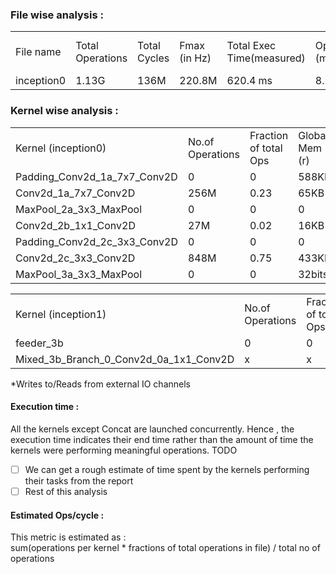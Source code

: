 
### File wise analysis :  
|              |                  |              |           |                 |           |                     |          |          |
|--------------|------------------|--------------|-----------|-----------------|-----------|---------------------|----------|----------| 
| File name   | Total Operations | Total Cycles | Fmax (in Hz)      | Total Exec Time(measured)| Ops/cycle (measured) |Ops/cycle (estimated) |Global Memory (r/w) | Ops/byte | 
| inception0 | 1.13G        | 136M       | 220.8M     | 620.4 ms    | 8.25       | 8  | 1MB| 1.1K     | 



  
    
### Kernel wise analysis :   

|              |                  |              |           |                 |           |                     |          |          |          |          |
|--------------|------------------|--------------|-----------|-----------------|-----------|---------------------|----------|----------|----------|----------| 
| Kernel (inception0)                      | No.of Operations| Fraction of total Ops | Global Mem (r) | Global Mem (w)      | Exe time(measured)| Ops/cycle (measured) |Ops/cycle (estimated) |Channel Read|Channel Write | Ops/byte | 
| Padding_Conv2d_1a_7x7_Conv2D | 0               |0                      |  588KB      | 0|  1.04ms   |0       | 0  |0 | 614KB     | 0 |
| Conv2d_1a_7x7_Conv2D         | 256M |0.23      |  65KB                 | 0|  79.6ms   |14       | 14  |614KB | 3.21MB     | 3.93K |
| MaxPool_2a_3x3_MaxPool         | 0 |0      |  0                 | 0|  79.45ms   |0       | 0  |3.21MB | 802KB     | 0 |
| Conv2d_2b_1x1_Conv2D         | 27M |0.02      |  16KB                 | 0| 96.6ms   | 1.26       | 8| 802KB |  802KB    | 1.68K |
| Padding_Conv2d_2c_3x3_Conv2D         | 0 |0      |  0                 | 0| 97.47ms   | 0       | 0| 802KB |  841KB    | 0 |
| Conv2d_2c_3x3_Conv2D         | 848M |0.75     |  433KB                 | 0| 620ms   | 5.81       | 6| 841KB |  2.4MB    | 1.96K |
| MaxPool_3a_3x3_MaxPool         | 0 |0     | 32bits                 | 0| 620.4ms   | 0      | 0| 2.4MB |  602KB*    | 0 |

  
|              |                  |              |           |                 |           |                     |          |          |          |          |
|--------------|------------------|--------------|-----------|-----------------|-----------|---------------------|----------|----------|----------|----------| 
| Kernel (inception1)                      | No.of Operations| Fraction of total Ops | Global Mem (r) | Global Mem (w)      | Exe time(measured)| Ops/cycle (measured) |Ops/cycle (estimated) |Channel Read|Channel Write | Ops/byte | 
| feeder_3b | 0               |0                      |  0      | 0| 628.18ms   |0       | 0  |602KB* |602KB     | 0 |
| Mixed_3b_Branch_0_Conv2d_0a_1x1_Conv2D | x               |x                     |  x      | x| x   |x       | x  |x |x     | x|


  
*Writes to/Reads from  external IO channels  
#### Execution time :  
All the kernels except Concat  are launched concurrently. Hence , the execution time indicates their end time rather than the amount of time the kernels were performing meaningful operations.
TODO
- [ ] We can get a rough estimate of time spent by the kernels performing their tasks from the report
- [ ] Rest of this analysis
  
#### Estimated Ops/cycle :  
This metric is estimated  as :  
sum(operations per kernel * fractions of  total operations in file) / total no of operations




